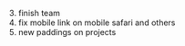 <!-- 1. finish adding new projects -->
<!-- 2. fix squares of projects mobile -->
3. finish team
4. fix mobile link on mobile safari and others
5. new paddings on projects